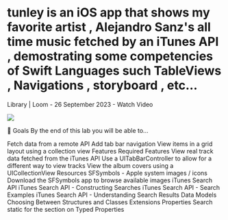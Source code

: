 # tunley is an iOS app that shows my favorite artist , Alejandro Sanz's all time music fetched by an iTunes API , demostrating some competencies of Swift Languages such TableViews , Navigations , storyboard , etc...

Library | Loom - 26 September 2023 - Watch Video

<div>
    <a href="https://www.loom.com/share/10522a5929e74c7eac19be68dbf06d28">
    </a>
    <a href="https://www.loom.com/share/10522a5929e74c7eac19be68dbf06d28">
      <img style="max-width:300px;" src="https://cdn.loom.com/sessions/thumbnails/10522a5929e74c7eac19be68dbf06d28-with-play.gif">
    </a>
  </div>


  🎯 Goals
By the end of this lab you will be able to...

Fetch data from a remote API
Add tab bar navigation
View items in a grid layout using a collection view
Features
Required Features
View real track data fetched from the iTunes API
Use a UITabBarController to allow for a different way to view tracks
View the album covers using a UICollectionView
Resources
SFSymbols - Apple system images / icons
Download the SFSymbols app to browse available images
iTunes Search API
iTunes Search API - Constructing Searches
iTunes Search API - Search Examples
iTunes Search API - Understanding Search Results
Data Models
Choosing Between Structures and Classes
Extensions
Properties
Search static for the section on Typed Properties
